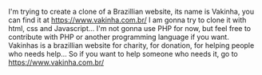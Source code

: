 I'm trying to create a clone of a Brazillian website, its name is Vakinha, you can find it at https://www.vakinha.com.br/
I am gonna try to clone it with html, css and Javascript... I'm not gonna use PHP for now, but feel free to contribute with PHP or another programming language if you want.
Vakinhas is a brazillian website for charity, for donation, for helping people who needs help... So if you want to help someone who needs it, go to https://www.vakinha.com.br/